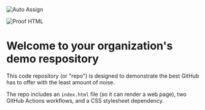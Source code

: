 ![Auto Assign](https://github.com/GreenThumb29/demo-repository/actions/workflows/auto-assign.yml/badge.svg)

![Proof HTML](https://github.com/GreenThumb29/demo-repository/actions/workflows/proof-html.yml/badge.svg)

# Welcome to your organization's demo respository
This code repository (or "repo") is designed to demonstrate the best GitHub has to offer with the least amount of noise.

The repo includes an `index.html` file (so it can render a web page), two GitHub Actions workflows, and a CSS stylesheet dependency.
